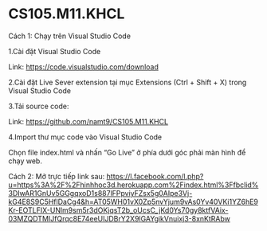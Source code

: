# CS105.M11.KHCL

Cách 1: Chạy trên Visual Studio Code

1.Cài đặt Visual Studio Code

Link: https://code.visualstudio.com/download

2.Cài đặt Live Sever extension tại mục Extensions (Ctrl + Shift + X) trong Visual Studio Code

3.Tải source code:

Link: https://github.com/namt9/CS105.M11.KHCL

4.Import thư mục code vào Visual Studio Code

Chọn file index.html và nhấn “Go Live” ở phía dưới góc phải màn hình để chạy web.



Cách 2: 
Mở trực tiếp link sau: https://l.facebook.com/l.php?u=https%3A%2F%2Fhinhhoc3d.herokuapp.com%2Findex.html%3Ffbclid%3DIwAR1GnUv5GGgqxoD1s887lFPpviyFZsx5g0AIpe3Vj-kG4E8S9C5HflDaCg4&h=AT05WH01vX0Zp5nvYjum9vAs0Yv40VKi1YZ6hE9Kr-EOTLFIX-UNlm9sm5r3dOKjqsT2b_oUcsC_jKd0Ys70gy8ktfVAix-03MZQDTMIJfQrqc8E74eeUIJDBrY2X9lGAYgikVnuixj3-8xnKtRAbw
